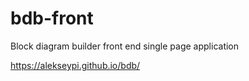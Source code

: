 # bdb-front
Block diagram builder front end single page application


https://alekseypi.github.io/bdb/
